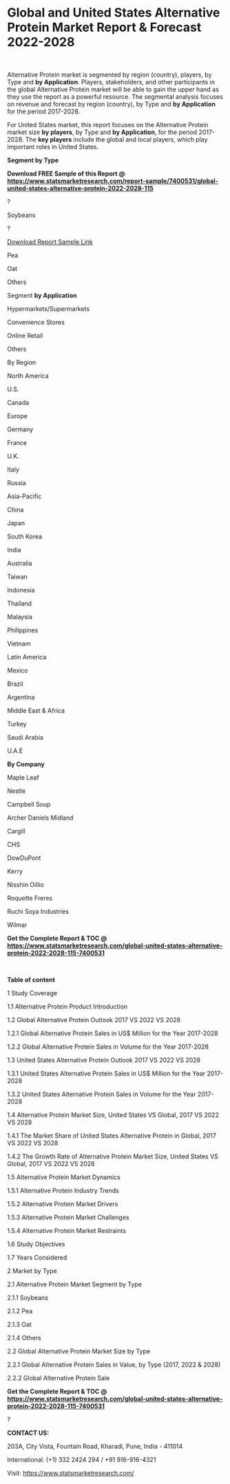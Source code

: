 <h1>Global and United States Alternative Protein Market Report & Forecast 2022-2028</h1><br/><p>Alternative Protein market is segmented by region (country), players, by Type and <strong>by Application</strong>. Players, stakeholders, and other participants in the global Alternative Protein market will be able to gain the upper hand as they use the report as a powerful resource. The segmental analysis focuses on revenue and forecast by region (country), by Type and <strong>by Application</strong> for the period 2017-2028.</p>
 
 
 
 <p>For United States market, this report focuses on the Alternative Protein market size <strong>by players</strong>, by Type and <strong>by Application</strong>, for the period 2017-2028. The <strong>key players</strong> include the global and local players, which play important roles in United States.</p>
 
 
 
 <p><strong>Segment by Type</strong></p>
 
 
 
 <div><b>Download FREE Sample of this Report @ <a href="https://www.statsmarketresearch.com/download-free-sample/7400531/global-united-states-alternative-protein-2022-2028-115">https://www.statsmarketresearch.com/report-sample/7400531/global-united-states-alternative-protein-2022-2028-115</a></b></div>
 
 
 
 <p>? </p>
 
 
 
 <p>Soybeans</p>
 
 
 
 <p>? </p>
 
 
 
 <p><a href="https://www.statsmarketresearch.com/download-free-sample/7400531/global-united-states-alternative-protein-2022-2028-115">Download Report Sample Link</a></p>
 
 
 
 <p>Pea</p>
 
 
 
 <p>Oat</p>
 
 
 
 <p>Others</p>
 
 
 
 <p>Segment <strong>by Application</strong></p>
 
 
 
 <p>Hypermarkets/Supermarkets</p>
 
 
 
 <p>Convenience Stores</p>
 
 
 
 <p>Online Retail</p>
 
 
 
 <p>Others</p>
 
 
 
 <p>By Region</p>
 
 
 
 <p>North America</p>
 
 
 
 <p>U.S.</p>
 
 
 
 <p>Canada</p>
 
 
 
 <p>Europe</p>
 
 
 
 <p>Germany</p>
 
 
 
 <p>France</p>
 
 
 
 <p>U.K.</p>
 
 
 
 <p>Italy</p>
 
 
 
 <p>Russia</p>
 
 
 
 <p>Asia-Pacific</p>
 
 
 
 <p>China</p>
 
 
 
 <p>Japan</p>
 
 
 
 <p>South Korea</p>
 
 
 
 <p>India</p>
 
 
 
 <p>Australia</p>
 
 
 
 <p>Taiwan</p>
 
 
 
 <p>Indonesia</p>
 
 
 
 <p>Thailand</p>
 
 
 
 <p>Malaysia</p>
 
 
 
 <p>Philippines</p>
 
 
 
 <p>Vietnam</p>
 
 
 
 <p>Latin America</p>
 
 
 
 <p>Mexico</p>
 
 
 
 <p>Brazil</p>
 
 
 
 <p>Argentina</p>
 
 
 
 <p>Middle East & Africa</p>
 
 
 
 <p>Turkey</p>
 
 
 
 <p>Saudi Arabia</p>
 
 
 
 <p>U.A.E</p>
 
 
 
 <p><strong>By Company</strong></p>
 
 
 
 <p>Maple Leaf</p>
 
 
 
 <p>Nestle</p>
 
 
 
 <p>Campbell Soup</p>
 
 
 
 <p>Archer Daniels Midland</p>
 
 
 
 <p>Cargill</p>
 
 
 
 <p>CHS</p>
 
 
 
 <p>DowDuPont</p>
 
 
 
 <p>Kerry</p>
 
 
 
 <p>Nisshin Oillio</p>
 
 
 
 <p>Roquette Freres</p>
 
 
 
 <p>Ruchi Soya Industries</p>
 
 
 
 <p>Wilmar</p>
 
 
 
 <div><b>Get the Complete Report & TOC @ <a href="https://www.statsmarketresearch.com/global-united-states-alternative-protein-2022-2028-115-7400531">https://www.statsmarketresearch.com/global-united-states-alternative-protein-2022-2028-115-7400531</a></b></div>
 
 
 
 <p><br />
 
 <b>Table of content</b></p>
 
 
 
 <p>1 Study Coverage<br />
 
 1.1 Alternative Protein Product Introduction<br />
 
 1.2 Global Alternative Protein Outlook 2017 VS 2022 VS 2028<br />
 
 1.2.1 Global Alternative Protein Sales in US$ Million for the Year 2017-2028<br />
 
 1.2.2 Global Alternative Protein Sales in Volume for the Year 2017-2028<br />
 
 1.3 United States Alternative Protein Outlook 2017 VS 2022 VS 2028<br />
 
 1.3.1 United States Alternative Protein Sales in US$ Million for the Year 2017-2028<br />
 
 1.3.2 United States Alternative Protein Sales in Volume for the Year 2017-2028<br />
 
 1.4 Alternative Protein Market Size, United States VS Global, 2017 VS 2022 VS 2028<br />
 
 1.4.1 The Market Share of United States Alternative Protein in Global, 2017 VS 2022 VS 2028<br />
 
 1.4.2 The Growth Rate of Alternative Protein Market Size, United States VS Global, 2017 VS 2022 VS 2028<br />
 
 1.5 Alternative Protein Market Dynamics<br />
 
 1.5.1 Alternative Protein Industry Trends<br />
 
 1.5.2 Alternative Protein Market Drivers<br />
 
 1.5.3 Alternative Protein Market Challenges<br />
 
 1.5.4 Alternative Protein Market Restraints<br />
 
 1.6 Study Objectives<br />
 
 1.7 Years Considered<br />
 
 2 Market by Type<br />
 
 2.1 Alternative Protein Market Segment by Type<br />
 
 2.1.1 Soybeans<br />
 
 2.1.2 Pea<br />
 
 2.1.3 Oat<br />
 
 2.1.4 Others<br />
 
 2.2 Global Alternative Protein Market Size by Type<br />
 
 2.2.1 Global Alternative Protein Sales in Value, by Type (2017, 2022 & 2028)<br />
 
 2.2.2 Global Alternative Protein Sale</p>
 
 
 
 <div><b>Get the Complete Report & TOC @ <a href="https://www.statsmarketresearch.com/global-united-states-alternative-protein-2022-2028-115-7400531">https://www.statsmarketresearch.com/global-united-states-alternative-protein-2022-2028-115-7400531</a></b></div>
 
 
 
 <p>? </p>
 
 
 
 <p><b>CONTACT US:</b><br />
 
 203A, City Vista, Fountain Road, Kharadi, Pune, India - 411014<br />
 
 International: (+1) 332 2424 294 / +91 916-916-4321<br />
 
 Visit: <a href="https://www.statsmarketresearch.com/">https://www.statsmarketresearch.com/</a></p>